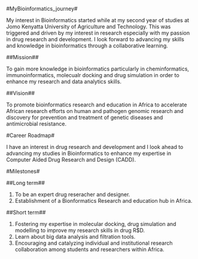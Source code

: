 #MyBioinformatics_journey#

My interest in Bioinformatics started while at my second year of studies at Jomo Kenyatta University of Agriculture and Technology. This was triggered and driven by my interest in research especially with my passion in drug research and development. I look forward to advancing my skills and knowledge in bioinformatics through a collaborative learning.

##Mission##

To gain more knowledge in bioinformatics particularly in cheminformatics, immunoinformatics, molecualr docking and drug simulation in order to enhance my research and data analytics skills.

##Vision##

To promote bioinformatics research and education in Africa to accelerate African research efforts on human and pathogen genomic research and discovery for prevention and treatment of genetic diseases and antimicrobial resistance.

#Career Roadmap#

I have an interest in drug research and development and I look ahead to advancing my studies in Bioinformatics to enhance my expertise in Computer Aided Drug Research and Design (CADD). 

#Milestones#

##Long term##

1. To be an expert drug reseracher and designer.
2. Establishment of a Bionformatics Research and education hub in Africa.

##Short term##

1. Fostering my expertise in molecular docking, drug simulation and modelling to improve my research skills in drug R$D.
2. Learn about big data analysis and filtration tools. 
2. Encouraging and catalyzing individual and institutional research collaboration among students and researchers within Africa.
